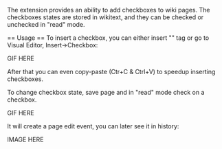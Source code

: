 The extension provides an ability to add checkboxes to wiki pages. The checkboxes states are stored in wikitext, and they can be checked or unchecked in "read" mode.

== Usage ==
To insert a checkbox, you can either insert "<todo/>" tag or go to Visual Editor, Insert->Checkbox:

GIF HERE

After that you can even copy-paste (Ctr+C & Ctrl+V) to speedup inserting checkboxes. 

To change checkbox state, save page and in "read" mode check on a checkbox.

GIF HERE

It will create a page edit event, you can later see it in history:

IMAGE HERE
